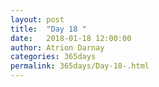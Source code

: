 ```yaml
---
layout: post  
title:  "Day 18 "  
date:   2018-01-18 12:00:00  
author: Atrion Darnay  
categories: 365days
permalink: 365days/Day-18-.html  
---
```

